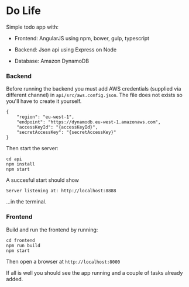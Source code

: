 # Do Life

Simple todo app with:

- Frontend: AngularJS using npm, bower, gulp, typescript

- Backend: Json api using Express on Node

- Database: Amazon DynamoDB

### Backend

Before running the backend you must add AWS credentials (supplied via different channel) in `api/src/aws.config.json`. The file does not exists so you'll have to create it yourself.

```
{
    "region": "eu-west-1",
    "endpoint": "https://dynamodb.eu-west-1.amazonaws.com",
    "accessKeyId": "{accessKeyId}",
    "secretAccessKey": "{secretAccessKey}"
}
```

Then start the server:

```
cd api
npm install
npm start
```

A succesful start should show

```
Server listening at: http://localhost:8888
```

...in the terminal.

### Frontend

Build and run the frontend by running:

```
cd frontend
npm run build
npm start
```

Then open a browser at `http://localhost:8000`

If all is well you should see the app running and a couple of tasks already added.
